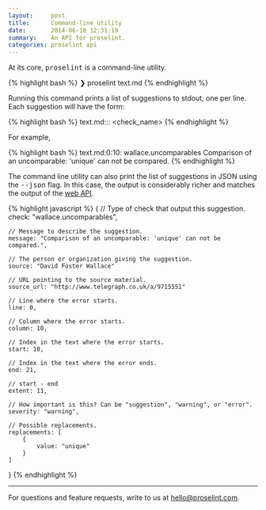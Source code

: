 ```yaml
---
layout:     post
title:      Command-line utility
date:       2014-06-10 12:31:19
summary:    An API for proselint.
categories: proselint api
---
```


At its core, <tt>proselint</tt> is a command-line utility.

{% highlight bash %}
❯ proselint text.md
{% endhighlight %}

Running this command prints a list of suggestions to stdout, one per line. Each suggestion will have the form:

{% highlight bash %}
text.md:<line>:<column>: <check_name> <message>
{% endhighlight %}

For example,

{% highlight bash %}
text.md:0:10: wallace.uncomparables Comparison of an uncomparable: 'unique' can not be compared.
{% endhighlight %}

The command line utility can also print the list of suggestions in JSON using the <tt>&#45;&#45;json</tt> flag. In this case, the output is considerably richer and matches the output of the <a href="/api">web API</a>.

{% highlight javascript %}
{
    // Type of check that output this suggestion.
    check: "wallace.uncomparables",

    // Message to describe the suggestion.
    message: "Comparison of an uncomparable: 'unique' can not be compared.",

    // The person or organization giving the suggestion.
    source: "David Foster Wallace"

    // URL pointing to the source material.
    source_url: "http://www.telegraph.co.uk/a/9715551"

    // Line where the error starts.
    line: 0,

    // Column where the error starts.
    column: 10,

    // Index in the text where the error starts.
    start: 10,

    // Index in the text where the error ends.
    end: 21,

    // start - end
    extent: 11,

    // How important is this? Can be "suggestion", "warning", or "error".
    severity: "warning",

    // Possible replacements.
    replacements: [
        {
            value: "unique"
        }
    ]
}
{% endhighlight %}

<hr/>

For questions and feature requests, write to us at <a href="mailto:hello@proselint.com">hello@proselint.com</a>.
